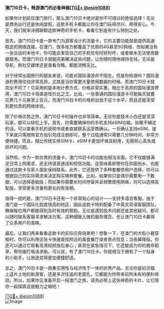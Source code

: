 **澳门10日卡，畅游澳门的必备神器[[TG💪+ @esim1088](https://t.me/s/esim1088)]**

如果你计划前往澳门旅行，那么澳门10日卡绝对是你不可错过的绝佳选择！无论是商务出行还是休闲度假，这款手机卡都能让你在澳门玩得尽兴、用得安心。今天，我们就来详细聊聊这款神奇的手机卡，看看它到底有什么特别之处。

首先，澳门10日卡是一款专门为游客设计的流量卡，它的主要功能就是提供高速稳定的网络连接。在澳门，很多地方都覆盖了优质的4G甚至5G网络，但如果没有一张合适的本地卡，你可能会发现自己的手机信号时好时坏，或者根本无法使用数据服务。而澳门10日卡就能完美解决这些问题，让你随时随地保持在线，无论是导航、刷社交媒体还是查看攻略，都能流畅无比。

对于经常出国旅行的朋友来说，可能对国际漫游并不陌生。但是你知道吗？国际漫游的费用往往非常高昂，尤其是当你需要大量使用数据的时候。而澳门10日卡就完全不同了！它采用的是本地计费方式，价格非常实惠。相比于高昂的国际漫游费用，澳门10日卡简直是性价比之王。比如，一张普通的国际漫游卡可能每天就要花费几十元甚至上百元，而澳门10日卡的价格却远低于这个水平，而且还能享受到更优质的网络体验。

除了价格优势之外，澳门10日卡的操作也非常简单。无论你是技术小白还是资深玩家，都可以轻松上手。首先，你需要确保你的手机支持eSIM功能。如果不确定的话，可以查看手机的说明书或者直接联系运营商确认。一旦确认支持eSIM，接下来就只需按照官方指引完成注册即可。整个过程通常只需要几分钟时间，非常方便快捷。而且，相比传统实体SIM卡，eSIM卡更加环保且耐用，无需担心丢失或损坏的问题。

当然啦，作为一款优秀的流量卡，澳门10日卡的功能也相当全面。它不仅能够满足日常上网需求，还支持语音通话和短信功能。这意味着即使你在异国他乡，也能通过这款卡与家人朋友保持联系。此外，它还提供了多种套餐供用户选择，你可以根据自己的实际需求来决定购买哪种套餐。比如，如果你只是偶尔需要用一下数据，可以选择基础版；而如果你需要长时间停留并且频繁使用网络，则可以选择高配版，享受更多流量和更长的有效期。

值得一提的是，澳门10日卡还有一个非常贴心的设计——支持多语言客服。由于澳门是一个国际化程度很高的地区，因此这款卡特别配备了中英文双语客服团队，确保每位用户都能得到及时有效的帮助。无论是遇到技术问题还是其他疑问，都可以随时联系客服寻求解决方案。这种细致入微的服务理念，也让澳门10日卡赢得了众多用户的青睐。

最后，让我们再来看看这款卡的实际应用场景吧！想象一下，在澳门的大街小巷穿梭时，你可以利用这张卡快速查找附近的美食餐厅或者景点信息；当夜幕降临，你还可以通过它观看高清视频放松身心；甚至在紧急情况下，它还能成为你的救命稻草，帮你拨打电话求助。可以说，有了澳门10日卡，你就相当于拥有了一个贴身的小助手，让旅途变得更加便捷舒适。

总之，澳门10日卡是一款集实用性与经济性于一体的优秀产品。无论你是初次踏上这片土地的新游客，还是多次往返的老面孔，它都能为你带来前所未有的便利体验。所以，如果你正准备开启一段澳门之旅，请务必带上这张神奇的卡片，让它陪你一起探索这座魅力之城吧！

[[TG💪+ @esim1088](https://t.me/s/esim1088)]  
![Image](https://i.postimg.cc/4NQfJmqS/Snipaste-2025-05-13-00-14-12.png)